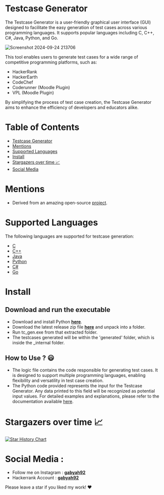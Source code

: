 # Testcase Generator

The Testcase Generator is a user-friendly graphical user interface (GUI) designed to facilitate the easy generation of test cases across various programming languages. It supports popular languages including C, C++, C#, Java, Python, and Go.

![Screenshot 2024-09-24 213706](https://github.com/user-attachments/assets/effc559a-88fa-4d17-9521-8c7641f660d0)

This tool enables users to generate test cases for a wide range of competitive programming platforms, such as:

- HackerRank
- HackerEarth
- CodeChef
- Coderunner (Moodle Plugin)
- VPL (Moodle Plugin)

By simplifying the process of test case creation, the Testcase Generator aims to enhance the efficiency of developers and educators alike.

# Table of Contents

- [Testcase Generator](#testcase-generator) 
- [Mentions](#mentions)
- [Supported Languages](#supported-languages)
- [Install](#install)
- [Stargazers over time 📈](#stargazers-over-time-)
- [Social Media](#social-media-)

# Mentions

-   Derived from an amazing open-source [project](https://github.com/aashutoshrathi/Testcase-Generator). 

# Supported Languages

The following languages are supported for testcase generation:

-   [C](/tc_generator/logic.c)
-   [C++](/tc_generator/logic.cpp)
-   [Java](/tc_generator/logic.java)
-   [Python](/tc_generator/logic.py)
-   [C#](/tc_generator/logic.cs)
-   [Go](/tc_generator/logic.go)

# Install

## Download and run the executable

- Download and install Python **[here](https://www.python.org/downloads/)**.
- Download the latest release zip file **[here](https://github.com/gabyah92/TestCasesGeneratorGUI/releases)** and unpack into a folder. 
- Run tc_gen.exe from that extracted folder.
- The testcases generated will be within the 'generated' folder, which is inside the _internal folder.

## How to Use ? 😃

- The logic file contains the code responsible for generating test cases. It is designed to support multiple programming languages, enabling flexibility and versatility in test case creation.
- The Python code provided represents the input for the Testcase Generator. Any data printed to this field will be recognized as potential input values. For detailed examples and explanations, please refer to the documentation available [here](https://github.com/gabyah92/TestCasesGeneratorGUI/blob/master/PythonExamples.txt).


# Stargazers over time 📈

[![Star History Chart](https://api.star-history.com/svg?repos=TestCasesGeneratorGUI/TestCasesGeneratorGUI&type=Date)](https://star-history.com/#TestCasesGeneratorGUI/TestCasesGeneratorGUI&Date)

# Social Media : 
- Follow me on Instagram : **[gabyah92](https://www.instagram.com/gabyah92/)**
- Hackerrank Account : **[gabyah92](https://www.hackerrank.com/gabyah92/)**

Please leave a star if you liked my work! ❤
